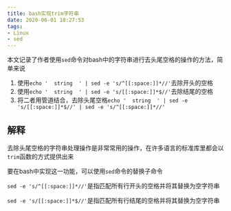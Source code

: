 ```yaml
---
title: bash实现trim字符串
date: 2020-06-01 18:27:53
tags:
- Linux
- sed
---
```


本文记录了作者使用`sed`命令对bash中的字符串进行去头尾空格的操作的方法，简单来说

1. 使用`echo '  string  ' | sed -e 's/^[[:space:]]*//'`去除开头的空格
2. 使用`echo '  string  ' | sed -e 's/[[:space:]]*$//'`去除结尾的空格
3. 将二者用管道结合，去除头尾空格`echo '  string  ' | sed -e 's/[[:space:]]*$//' | sed -e 's/^[[:space:]]*//'`

<!-- more -->

## 解释

去除头尾空格的字符串处理操作是非常常用的操作，在许多语言的标准库里都会以`trim`函数的方式提供出来

要在bash中实现这一功能，可以使用`sed`命令的替换子命令

`sed -e 's/^[[:space:]]*//'`是指匹配所有行开头的空格并将其替换为空字符串

`sed -e 's/[[:space:]]*$//'`是指匹配所有行结尾的空格并将其替换为空字符串
